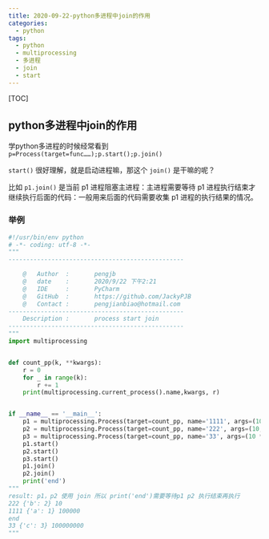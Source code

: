 ```yaml
---
title: 2020-09-22-python多进程中join的作用
categories:
  - python
tags:
  - python
  - multiprocessing
  - 多进程
  - join
  - start
---
```


[TOC]

## python多进程中join的作用

学python多进程的时候经常看到 `p=Process(target=func……);p.start();p.join()` 

`start()`  很好理解，就是启动进程嘛，那这个 `join()` 是干嘛的呢？

比如  `p1.join()` 是当前 p1 进程阻塞主进程：主进程需要等待 p1 进程执行结束才继续执行后面的代码：一般用来后面的代码需要收集 p1 进程的执行结果的情况。

### 举例

~~~python
#!/usr/bin/env python
# -*- coding: utf-8 -*-
"""
-------------------------------------------------

    @   Author  :       pengjb
    @   date    :       2020/9/22 下午2:21
    @   IDE     :       PyCharm
    @   GitHub  :       https://github.com/JackyPJB
    @   Contact :       pengjianbiao@hotmail.com
-------------------------------------------------
    Description :       process start join
-------------------------------------------------
"""
import multiprocessing


def count_pp(k, **kwargs):
    r = 0
    for _ in range(k):
        r += 1
    print(multiprocessing.current_process().name,kwargs, r)


if __name__ == '__main__':
    p1 = multiprocessing.Process(target=count_pp, name='1111', args=(10**5,), kwargs={'a': 1})
    p2 = multiprocessing.Process(target=count_pp, name='222', args=(10,), kwargs={'b': 2})
    p3 = multiprocessing.Process(target=count_pp, name='33', args=(10 ** 8,), kwargs={'c': 3})
    p1.start()
    p2.start()
    p3.start()
    p1.join()
    p2.join()
    print('end')
"""
result: p1，p2 使用 join 所以 print('end')需要等待p1 p2 执行结束再执行
222 {'b': 2} 10
1111 {'a': 1} 100000
end
33 {'c': 3} 100000000
"""
~~~

